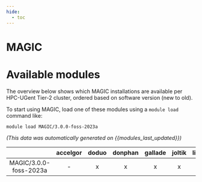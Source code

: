 ```yaml
---
hide:
  - toc
---
```


MAGIC
=====

# Available modules


The overview below shows which MAGIC installations are available per HPC-UGent Tier-2 cluster, ordered based on software version (new to old).

To start using MAGIC, load one of these modules using a `module load` command like:

```shell
module load MAGIC/3.0.0-foss-2023a
```

*(This data was automatically generated on {{modules_last_updated}})*  

| |accelgor|doduo|donphan|gallade|joltik|litleo|shinx|
| :---: | :---: | :---: | :---: | :---: | :---: | :---: | :---: |
|MAGIC/3.0.0-foss-2023a|-|x|x|x|x|x|x|
